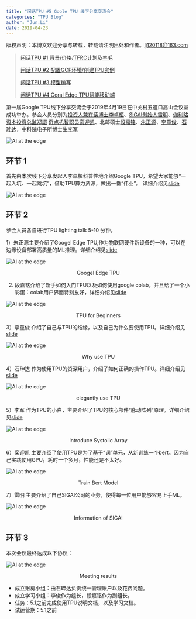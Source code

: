 ```yaml
---
title: "闲话TPU #5 Goole TPU 线下分享交流会"
categories: "TPU Blog"
author: "Jun.Li"
date: 2019-04-23
---
```


版权声明：本博文欢迎分享与转载，转载请注明出处和作者。<lj120118@163.com>

> [闲话TPU #1 背景/价格/TFRC计划及羊毛](http://cyfeng.science/tpu/blog/2019/03/07/chat-about-tpu-1.html)
>
> [闲话TPU #2 配置GCP环境/创建TPU实例](http://cyfeng.science/tpu/blog/2019/03/06/chat-about-tpu-2.html)
>
> [闲话TPU #3 模型编写](http://cyfeng.science/tpu/blog/2019/03/05/chat-about-tpu-3.html)
> 
> [闲话TPU #4 Coral Edge TPU赋能移动端](http://cyfeng.science/tpu/blog/2019/03/04/chat-about-tpu-4.html)

第一届Google TPU线下分享交流会于2019年4月19日在中关村五道口高山会议室成功举办。参会人员分别为[投资人兼在读博士李卓桓](https://bkso.baidu.com/item/%E6%9D%8E%E5%8D%93%E6%A1%93)、[SIGAI创始人雷明](https://www.huodongjia.com/guest-077106065120077122081053.html)、[伽利略资本投资总监郑譞](https://cn.linkedin.com/in/xuanr) [奇点机智职员栾迎凯](https://www.naturali.io/about-us)、北邮硕士[段嘉铭](https://github.com/VDeamoV)、[朱正源](https://github.com/824zzy)、[李童俊](https://github.com/TuringLee)、[石珅达](https://github.com/CyFeng16)，中科院电子所博士生[李军](https://github.com/muzi-8)

![AI at the edge](../../../../../assets/TPU/photo.jpg)
## 环节 1 
首先由本次线下分享发起人李卓桓科普性地介绍Google TPU，希望大家能够“一起入坑、一起跳坑”，借助TPU算力资源，做出一番“伟业”。 详细介绍见[slide](https://docs.google.com/presentation/d/1iodAZkOX0YMnUwohgQqNsbEkhR0zAnO-jncK9SkJ69o/edit#slide=id.g4461849552_8_1825)

![AI at the edge](../../../../../assets/TPU/lizhuohuan1.jpg)

## 环节 2 
参会人员各自进行TPU lighting talk 5-10 分钟。

1）朱正源主要介绍了Googel Edge TPU,作为物联网硬件新设备的一种，可以在边缘设备部署高质量的ML推理。详细介绍见[slide](https://docs.google.com/presentation/d/1_R5A_vtgTs7UdwMGhxekimiH9tk6RxgSeqY8-UB9uQo/edit?usp=sharing)

![AI at the edge](../../../../../assets/TPU/zhuzhengyuan.jpg)
<center>Googel Edge TPU</center>

2) 段嘉铭介绍了新手如何入门TPU以及如何使用google colab，并且给了一个小彩蛋：colab用户界面特别友好，详细介绍见[slide](https://docs.google.com/presentation/d/1-QjhxMxAG955i51BAihilcoLDtBhDDpZjgT4k4u05MQ/edit#slide=id.p)

![AI at the edge](../../../../../assets/TPU/duanjiaming.jpg)
<center>TPU for Beginners</center>

3）李童俊 介绍了自己与TPU的结缘，以及自己为什么要使用TPU。详细介绍见[slide](https://docs.google.com/presentation/d/16dcUlsFTYB2PF7_Tt9E4QiwJ3BuoaiHotgIyDvwJvww/edit#slide=id.p)

![AI at the edge](../../../../../assets/TPU/litongjun.jpg)
<center>Why use TPU</center>

4）石珅达 作为使用TPU的资深用户，介绍了如何正确的操作TPU。详细介绍见[slide](https://docs.google.com/presentation/d/1ZyppM4aHRePxop6cGMEDFC4V-fgS82zRy_KSHedzzLo/edit)

![AI at the edge](../../../../../assets/TPU/shishenda.jpg)
<center> elegantly use TPU</center>

5）李军   作为TPU的小白，主要介绍了TPU的核心部件“脉动阵列”原理。详细介绍见[slide](https://docs.google.com/presentation/d/14DipSn0liJUSKGaNF0iYiqqnV7OF9pCdNMTE6Zfu6mk/edit#slide=id.g568e12869a_3_82)

![AI at the edge](../../../../../assets/TPU/lijun.jpg)
<center>  Introduce Systolic Array </center>

6）栾迎凯 主要介绍了使用TPU是为了基于“词”单元，从新训练一个bert。因为自己实践使用GPU，耗时一个多月，性能还是不太好。

![AI at the edge](../../../../../assets/TPU/luanyingkai.jpg)
<center>  Train Bert Model </center>

7）雷明  主要介绍了自己SIGAI公司的业务，使得每一位用户能够容易上手ML。

![AI at the edge](../../../../../assets/TPU/leiming.jpg)
<center>  Information of SIGAI </center>

## 环节 3
本次会议最终达成以下协议：

![AI at the edge](../../../../../assets/TPU/result.jpg)
<center>  Meeting results </center>

- 成立账房小组：由石珅达负责统一管理账户以及花费问题。
- 成立学习小组：李俊作为组长，段嘉铭作为副组长。
- 任务：5.1之前完成使用TPU说明文档，以及学习文档。
- 试运营期：5.1之前
